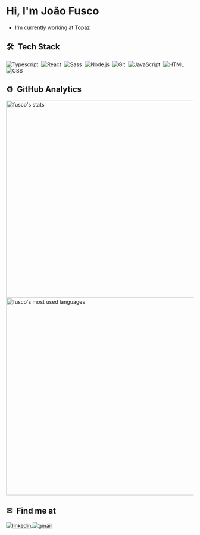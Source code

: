 <h1 align="left"> Hi, I'm João Fusco</h1>

- I'm currently working at Topaz

## 🛠 &nbsp;Tech Stack

![Typescript](https://img.shields.io/badge/-TypeScript-05122A?style=flat&logo=typescript)&nbsp;
![React](https://img.shields.io/badge/-React-05122A?style=flat&logo=react)&nbsp;
![Sass](https://img.shields.io/badge/-Sass-05122A?style=flat&logo=sass)&nbsp;
![Node.js](https://img.shields.io/badge/-Node.js-05122A?style=flat&logo=node.js)&nbsp;
![Git](https://img.shields.io/badge/-Git-05122A?style=flat&logo=git)&nbsp;
![JavaScript](https://img.shields.io/badge/-JavaScript-05122A?style=flat&logo=javascript)&nbsp;
![HTML](https://img.shields.io/badge/-HTML-05122A?style=flat&logo=HTML5)&nbsp;
![CSS](https://img.shields.io/badge/-CSS-05122A?style=flat&logo=CSS3&logoColor=1572B6)&nbsp;

## ⚙️ &nbsp;GitHub Analytics

<p align="left">
<img width="530em" src="https://github-readme-stats.vercel.app/api?username=JPFusco&count_private=true&show_icons=true&theme=vision-friendly-dark&hide=issues,contribs" alt="fusco's stats"/>
<img width="530em" src="https://github-readme-stats.vercel.app/api/top-langs/?username=JPFusco&layout=compact&theme=vision-friendly-dark" alt="fusco's most used languages"/>
</p>

## ✉ &nbsp;Find me at

<a href="https://linkedin.com/in/joaofusco" target="_blank">
  <img align="center" src="https://img.shields.io/badge/-João_Fusco-05122A?style=flat&logo=linkedin" alt="linkedin"/>
</a>
<a href="mailto:<jpmfusco@gmail.com>" target="_blank">
  <img 
       align="center"
       src="https://img.shields.io/badge/-jpmfusco@gmail.com-FF0000?style=flat&labelColor=FF0000&logo=gmail&logoColor=white"
       alt="gmail" 
  />
</a>
